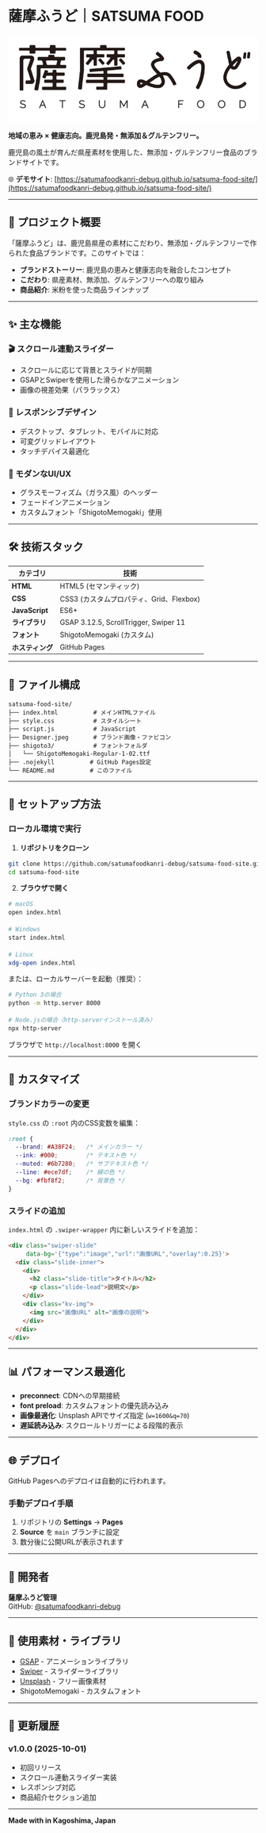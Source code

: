 # 薩摩ふうど｜SATSUMA FOOD

![薩摩ふうど](./satsuma_food_logo1.png)

**地域の恵み × 健康志向。鹿児島発・無添加＆グルテンフリー。**

鹿児島の風土が育んだ県産素材を使用した、無添加・グルテンフリー食品のブランドサイトです。

🌐 **デモサイト**: [https://satumafoodkanri-debug.github.io/satsuma-food-site/](https://satumafoodkanri-debug.github.io/satsuma-food-site/)

---

## 🎯 プロジェクト概要

「薩摩ふうど」は、鹿児島県産の素材にこだわり、無添加・グルテンフリーで作られた食品ブランドです。このサイトでは：

- **ブランドストーリー**: 鹿児島の恵みと健康志向を融合したコンセプト
- **こだわり**: 県産素材、無添加、グルテンフリーへの取り組み
- **商品紹介**: 米粉を使った商品ラインナップ

---

## ✨ 主な機能

### 🎬 スクロール連動スライダー
- スクロールに応じて背景とスライドが同期
- GSAPとSwiperを使用した滑らかなアニメーション
- 画像の視差効果（パララックス）

### 📱 レスポンシブデザイン
- デスクトップ、タブレット、モバイルに対応
- 可変グリッドレイアウト
- タッチデバイス最適化

### 🎨 モダンなUI/UX
- グラスモーフィズム（ガラス風）のヘッダー
- フェードインアニメーション
- カスタムフォント「ShigotoMemogaki」使用

---

## 🛠️ 技術スタック

| カテゴリ | 技術 |
|---------|------|
| **HTML** | HTML5 (セマンティック) |
| **CSS** | CSS3 (カスタムプロパティ、Grid、Flexbox) |
| **JavaScript** | ES6+ |
| **ライブラリ** | GSAP 3.12.5, ScrollTrigger, Swiper 11 |
| **フォント** | ShigotoMemogaki (カスタム) |
| **ホスティング** | GitHub Pages |

---

## 📁 ファイル構成

```
satsuma-food-site/
├── index.html          # メインHTMLファイル
├── style.css           # スタイルシート
├── script.js           # JavaScript
├── Designer.jpeg       # ブランド画像・ファビコン
├── shigoto3/           # フォントフォルダ
│   └── ShigotoMemogaki-Regular-1-02.ttf
├── .nojekyll          # GitHub Pages設定
└── README.md          # このファイル
```

---

## 🚀 セットアップ方法

### ローカル環境で実行

1. **リポジトリをクローン**
```bash
git clone https://github.com/satumafoodkanri-debug/satsuma-food-site.git
cd satsuma-food-site
```

2. **ブラウザで開く**
```bash
# macOS
open index.html

# Windows
start index.html

# Linux
xdg-open index.html
```

または、ローカルサーバーを起動（推奨）：

```bash
# Python 3の場合
python -m http.server 8000

# Node.jsの場合（http-serverインストール済み）
npx http-server
```

ブラウザで `http://localhost:8000` を開く

---

## 🎨 カスタマイズ

### ブランドカラーの変更

`style.css` の `:root` 内のCSS変数を編集：

```css
:root {
  --brand: #A38F24;   /* メインカラー */
  --ink: #000;        /* テキスト色 */
  --muted: #6b7280;   /* サブテキスト色 */
  --line: #ece7df;    /* 線の色 */
  --bg: #fbf8f2;      /* 背景色 */
}
```

### スライドの追加

`index.html` の `.swiper-wrapper` 内に新しいスライドを追加：

```html
<div class="swiper-slide"
     data-bg='{"type":"image","url":"画像URL","overlay":0.25}'>
  <div class="slide-inner">
    <div>
      <h2 class="slide-title">タイトル</h2>
      <p class="slide-lead">説明文</p>
    </div>
    <div class="kv-img">
      <img src="画像URL" alt="画像の説明">
    </div>
  </div>
</div>
```

---

## 📊 パフォーマンス最適化

- **preconnect**: CDNへの早期接続
- **font preload**: カスタムフォントの優先読み込み
- **画像最適化**: Unsplash APIでサイズ指定 (`w=1600&q=70`)
- **遅延読み込み**: スクロールトリガーによる段階的表示

---

## 🌐 デプロイ

GitHub Pagesへのデプロイは自動的に行われます。

### 手動デプロイ手順

1. リポジトリの **Settings** → **Pages**
2. **Source** を `main` ブランチに設定
3. 数分後に公開URLが表示されます

---

## 👤 開発者

**薩摩ふうど管理**  
GitHub: [@satumafoodkanri-debug](https://github.com/satumafoodkanri-debug)

---

## 🙏 使用素材・ライブラリ

- [GSAP](https://greensock.com/gsap/) - アニメーションライブラリ
- [Swiper](https://swiperjs.com/) - スライダーライブラリ
- [Unsplash](https://unsplash.com/) - フリー画像素材
- ShigotoMemogaki - カスタムフォント

---

## 📝 更新履歴

### v1.0.0 (2025-10-01)
- 初回リリース
- スクロール連動スライダー実装
- レスポンシブ対応
- 商品紹介セクション追加

---

**Made with in Kagoshima, Japan**